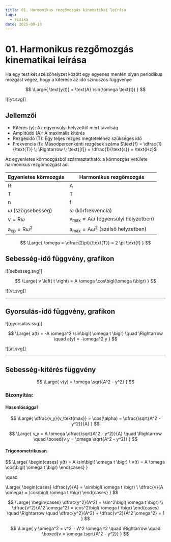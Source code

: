 ```yaml
---
title: 01. Harmonikus rezgőmozgás kinematikai leírása
tags:
  - Fizika
date: 2025-09-18
---
```


# 01. Harmonikus rezgőmozgás kinematikai leírása

Ha egy test két szélsőhelyzet között egy egyenes mentén olyan periodikus mozgást végez, hogy a kitérése az idő szinuszos függvénye

$$
\Large{
\text{y(t)} = \text{A} \sin(\omega \text{t})
}
$$

![[yt.svg]]

## Jellemzői

- Kitérés ($\text{y}$): Az egyensúlyi helyzettől mért távolság
- Amplitúdó ($\text{A}$): A maximális kitérés
- Rezgésidő ($\text{T}$): Egy teljes rezgés megtételéhez szükséges idő
- Frekvencia ($\text{f}$): Másodpercenkénti rezgések száma
  $\text{f} = \dfrac{1}{\text{T}} \; \Rightarrow \; \text{[f]} = \dfrac{1}{\text{s}} = \text{Hz}$

Az egyenletes körmozgásból származtatható: a körmozgás vetülete harmonikus rezgőmozgást ad.

| Egyenletes körmozgás                     | Harmonikus rezgőmozgás                                          |
| ---------------------------------------- | --------------------------------------------------------------- |
| $\text{R}$                               | $\text{A}$                                                      |
| $\text{T}$                               | $\text{T}$                                                      |
| $\text{n}$                               | $\text{f}$                                                      |
| $\omega$ (szögsebesség)                  | $\omega$ (körfrekvencia)                                        |
| $\text{v} = \text{R} \omega$             | $\text{v}_\text{max} = \text{A} \omega$ (egyensúlyi helyzetben) |
| $\text{a}_\text{cp} = \text{R} \omega^2$ | $\text{a}_\text{max} = \text{A} \omega^2$ (szélső helyzetben)   |

$$
\Large{
\omega = \dfrac{2\pi}{\text{T}} = 2 \pi \text{f}
}
$$

## Sebesség-idő függvény, grafikon

![[sebesseg.svg]]

$$
\Large{
v \left( t \right) = A \omega \cos\bigl(\omega t\bigr)
}
$$

![[vt.svg]]

---

## Gyorsulás-idő függvény, grafikon

![[gyorsulas.svg]]
  
$$
\Large{
a(t) = -A \omega^2 \sin\bigl( \omega t \bigr) \quad \Rightarrow \quad a(y) = -\omega^2 y
}
$$

![[at.svg]]

---

## Sebesség-kitérés függvény

$$
\Large{
v(y) = \omega \sqrt{A^2 - y^2}
}
$$

### Bizonyítás:

#### Hasonlósággal

$$
\Large{
\dfrac{v_y}{v_\text{max}} = \cos(\alpha) = \dfrac{\sqrt{A^2 - y^2}}{A}
}
$$

$$
\Large{
v_y = A \omega \dfrac{\sqrt{A^2 - y^2}}{A} \quad \Rightarrow \quad \boxed{v_y = \omega \sqrt{A^2 - y^2}}
}
$$

#### Trigonometrikusan

$$
\Large{
\begin{cases}
y(t) = A \sin\bigl( \omega t \bigr) \\
v(t) = A \omega \cos\bigl( \omega t \bigr)
\end{cases}
}

\quad

\Large{
\begin{cases}
\dfrac{y}{A} = \sin\bigl( \omega t \bigr) \\
\dfrac{v}{A \omega} = \cos\bigl( \omega t \bigr)
\end{cases}
}
$$

$$
\Large{
\begin{cases}
\dfrac{y^2}{A^2} = \sin^2\bigl( \omega t \bigr) \\
\dfrac{v^2}{A^2 \omega^2} = \cos^2\bigl( \omega t \bigr)
\end{cases}
\quad \Rightarrow \quad
\dfrac{y^2}{A^2} + \dfrac{v^2}{A^2 \omega^2} = 1
}
$$

$$
\Large{
y \omega^2 = v^2 = A^2 \omega ^2 \quad \Rightarrow \quad \boxed{v = \omega \sqrt{A^2 - y^2}}
}
$$


